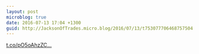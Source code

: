 ```yaml
---
layout: post
microblog: true
date: 2016-07-13 17:04 +1300
guid: http://JacksonOfTrades.micro.blog/2016/07/13/t753077706468757504.html
---
```

[t.co/pO5oAhzZC...](https://t.co/pO5oAhzZCd)
